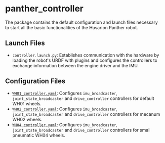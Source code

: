 # panther_controller

The package contains the default configuration and launch files necessary to start all the basic functionalities of the Husarion Panther robot.

## Launch Files

- `controller.launch.py`: Establishes communication with the hardware by loading the robot's URDF with plugins and configures the controllers to exchange information between the engine driver and the IMU.

## Configuration Files

- [`WH01_controller.yaml`](./config/WH01_controller.yaml): Configures `imu_broadcaster`, `joint_state_broadcaster` and `drive_controller` controllers for default WH01 wheels.
- [`WH02_controller.yaml`](./config/WH02_controller.yaml): Configures `imu_broadcaster`, `joint_state_broadcaster` and `drive_controller` controllers for mecanum WH02 wheels.
- [`WH04_controller.yaml`](./config/WH04_controller.yaml): Configures `imu_broadcaster`, `joint_state_broadcaster` and `drive_controller` controllers for small pneumatic WH04 wheels.
